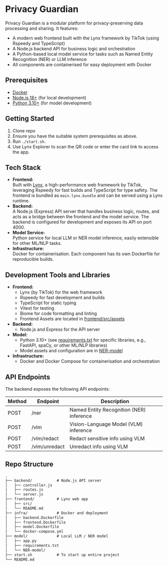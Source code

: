 # Privacy Guardian

Privacy Guardian is a modular platform for privacy-preserving data processing and sharing. It features:

- A modern web frontend built with the Lynx framework by TikTok (using Rspeedy and TypeScript)
- A Node.js backend API for business logic and orchestration
- A Python-based local model service for tasks such as Named Entity Recognition (NER) or LLM inference
- All components are containerised for easy deployment with Docker

## Prerequisites

- [Docker](https://www.docker.com/get-started)
- [Node.js 18+](https://nodejs.org/) (for local development)
- [Python 3.10+](https://www.python.org/) (for model development)

## Getting Started

1. Clone repo
2. Ensure you have the suitable system prerequisites as above.
3. Run `./start.sh`.
4. Use Lynx Explorer to scan the QR code or enter the card link to access the app.

## Tech Stack

- **Frontend:**  
  Built with [Lynx](https://github.com/lynx-family/lynx), a high-performance web framework by TikTok, leveraging Rspeedy for fast builds and TypeScript for type safety. The frontend is bundled as `main.lynx.bundle` and can be served using a Lynx runtime.
- **Backend:**  
  A Node.js (Express) API server that handles business logic, routes, and acts as a bridge between the frontend and the model service. The backend is configured for development and exposes its API on port 4000.
- **Model Service:**  
  Python service for local LLM or NER model inference, easily extensible for other ML/NLP tasks.
- **Infrastructure:**  
  Docker for containerisation. Each component has its own Dockerfile for reproducible builds.

## Development Tools and Libraries

- **Frontend:**
  - Lynx (by TikTok) for the web framework
  - Rspeedy for fast development and builds
  - TypeScript for static typing
  - Vitest for testing
  - Biome for code formatting and linting
  - Frontend Assets are located in [frontend/src/assets](./frontend/src/assets/)
- **Backend:**
  - Node.js and Express for the API server
- **Model:**
  - Python 3.10+ (see [requirements.txt](./model/requirements.txt) for specific libraries, e.g., FastAPI, spaCy, or other ML/NLP libraries)
  - Model assets and configuration are in [NER-model](./model/NER-model/)
- **Infrastructure:**
  - Docker and Docker Compose for containerisation and orchestration

## API Endpoints

The backend exposes the following API endpoints:

| Method | Endpoint         | Description                                 |
|--------|------------------|---------------------------------------------|
| POST   | /ner             | Named Entity Recognition (NER) inference    |
| POST   | /vlm             | Vision-Language Model (VLM) inference       |
| POST   | /vlm/redact      | Redact sensitive info using VLM             |
| POST   | /vlm/unredact    | Unredact info using VLM                     |

## Repo Structure

```txt
.
├── backend/           # Node.js API server
│   ├── controller.js
|   ├── routes.js
│   └── server.js
├── frontend/          # Lynx web app
│   ├── src/
│   └── README.md
├── infra/             # Docker and deployment
│   ├── backend.Dockerfile
│   ├── frontend.Dockerfile
│   ├── model.Dockerfile
│   └── docker-compose.yml
├── model/             # Local LLM / NER model
│   ├── app.py
│   ├── requirements.txt
│   └── NER-model/
├── start.sh           # To start up entire project
└── README.md
```

